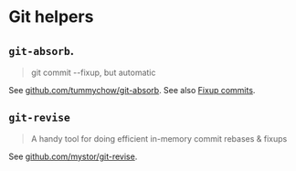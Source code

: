 # Git helpers

## `git-absorb`.

>  git commit --fixup, but automatic 

See [github.com/tummychow/git-absorb][absorb].
See also [Fixup commits](fixup-commits.md).

## `git-revise`

>  A handy tool for doing efficient in-memory commit rebases & fixups 

See [github.com/mystor/git-revise][revise].

[absorb]: https://github.com/tummychow/git-absorb
[revise]: https://github.com/mystor/git-revise
